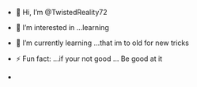 - 👋 Hi, I’m @TwistedReality72
- 👀 I’m interested in ...learning 
- 🌱 I’m currently learning ...that im to old for new tricks

- ⚡ Fun fact: ...if your not good ... Be good at it
- 

<!---
TwistedReality72/TwistedReality72 is a ✨ special ✨ repository because its `README.md` (this file) appears on your GitHub profile.
You can click the Preview link to take a look at your changes.
--->
